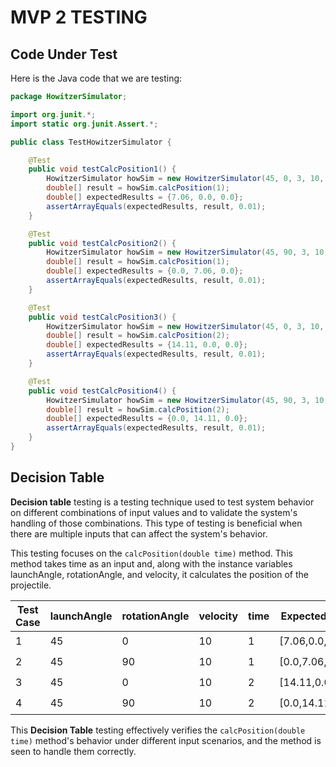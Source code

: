 # MVP 2 TESTING


## Code Under Test

Here is the Java code that we are testing:

```java
package HowitzerSimulator;

import org.junit.*;
import static org.junit.Assert.*;

public class TestHowitzerSimulator {

    @Test
    public void testCalcPosition1() {
        HowitzerSimulator howSim = new HowitzerSimulator(45, 0, 3, 10, 10);
        double[] result = howSim.calcPosition(1);
        double[] expectedResults = {7.06, 0.0, 0.0};  
        assertArrayEquals(expectedResults, result, 0.01);
    }

    @Test
    public void testCalcPosition2() {
        HowitzerSimulator howSim = new HowitzerSimulator(45, 90, 3, 10, 10);
        double[] result = howSim.calcPosition(1);
        double[] expectedResults = {0.0, 7.06, 0.0};  
        assertArrayEquals(expectedResults, result, 0.01);
    }

    @Test
    public void testCalcPosition3() {
        HowitzerSimulator howSim = new HowitzerSimulator(45, 0, 3, 10, 10);
        double[] result = howSim.calcPosition(2);
        double[] expectedResults = {14.11, 0.0, 0.0};  
        assertArrayEquals(expectedResults, result, 0.01);
    }

    @Test
    public void testCalcPosition4() {
        HowitzerSimulator howSim = new HowitzerSimulator(45, 90, 3, 10, 10);
        double[] result = howSim.calcPosition(2);
        double[] expectedResults = {0.0, 14.11, 0.0};  
        assertArrayEquals(expectedResults, result, 0.01);
    }
}
```

## Decision Table
**Decision table** testing is a testing technique used to test system behavior on different combinations of input values and to validate the system's handling of those combinations. This type of testing is beneficial when there are multiple inputs that can affect the system's behavior.

This testing focuses on the `calcPosition(double time)` method. This method takes time as an input and, along with the instance variables launchAngle, rotationAngle, and velocity, it calculates the position of the projectile.

| Test Case | launchAngle | rotationAngle | velocity | time | Expected Result | Actual Result|Pass|
|-----------|---------------|---------------|----------|------|-----------------|---------------|----|
| 1         | 45            | 0             | 10       | 1    | [7.06,0.0,0.0]m|  [7.06,0.0,0.0]m   |✔️|
| 2         | 45            | 90            | 10       | 1    | [0.0,7.06,0.0]m | [0.0,7.06,0.0]m   |✔️|
| 3         | 45            | 0             | 10       | 2    | [14.11,0.0,0.0]m | [14.11,0.0,0.0]m  |✔️|
| 4         | 45            | 90            | 10       | 2    | [0.0,14.11,0.0]m| [0.0,14.11,0.0]m   |✔️|

This **Decision Table** testing effectively verifies the `calcPosition(double time)` method's behavior under different input scenarios, and the method is seen to handle them correctly.

